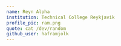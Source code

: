 ```yaml
---
name: Reyn Alpha
institution: Technical College Reykjavik
profile_pic: ram.png
quote: cat /dev/random
github_user: haframjolk
---
```

